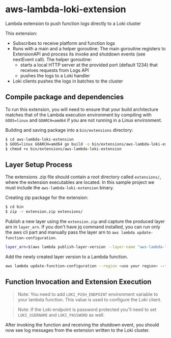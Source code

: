 # aws-lambda-loki-extension

Lambda extension to push function logs directly to a Loki cluster

This extension: 
* Subscribes to receive platform and function logs
* Runs with a main and a helper goroutine: The main goroutine registers to ExtensionAPI and process its invoke and shutdown events (see nextEvent call). The helper goroutine:
    - starts a local HTTP server at the provided port (default 1234) that receives requests from Logs API
    - pushes the logs to a Loki handler
* Loki clients pushes the logs in batches to the cluster

## Compile package and dependencies

To run this extension, you will need to ensure that your build architecture matches that of the Lambda execution environment by compiling with `GOOS=linux` and `GOARCH=amd64` if you are not running in a Linux environment.

Building and saving package into a `bin/extensions` directory:
```bash
$ cd aws-lambda-loki-extension
$ GOOS=linux GOARCH=amd64 go build -o bin/extensions/aws-lambda-loki-extension main.go
$ chmod +x bin/extensions/aws-lambda-loki-extension
```

## Layer Setup Process
The extensions .zip file should contain a root directory called `extensions/`, where the extension executables are located. In this sample project we must include the `aws-lambda-loki-extension` binary.

Creating zip package for the extension:
```bash
$ cd bin
$ zip -r extension.zip extensions/
```

Publish a new layer using the `extension.zip` and capture the produced layer arn in `layer_arn`. If you don't have jq command installed, you can run only the aws cli part and manually pass the layer arn to `aws lambda update-function-configuration`.
```bash
layer_arn=$(aws lambda publish-layer-version --layer-name "aws-lambda-loki-extension" --region "<use your region>" --zip-file  "fileb://extension.zip" | jq -r '.LayerVersionArn')
```

Add the newly created layer version to a Lambda function.
```bash
aws lambda update-function-configuration --region <use your region> --function-name <your function name> --layers $layer_arn
```

## Function Invocation and Extension Execution
> Note: You need to add `LOKI_PUSH_ENDPOINT` environment variable to your lambda function. This value is used to configure the Loki client.

> Note: If the Loki endpoint is password protected you'll need to set `LOKI_USERNAME` and `LOKI_PASSWORD` as well.

After invoking the function and receiving the shutdown event, you should now see log messages from the extension written to the Loki cluster.
